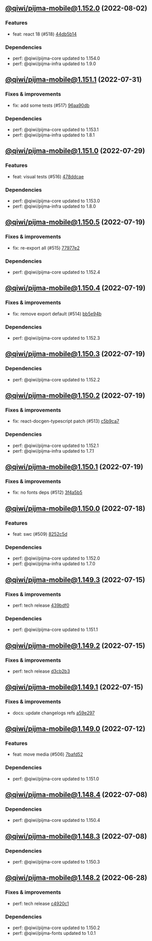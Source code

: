 ## [@qiwi/pijma-mobile@1.152.0](https://github.com/qiwi/pijma/compare/2022.7.31-qiwi.pijma-mobile.1.151.1-f0...2022.8.2-qiwi.pijma-mobile.1.152.0-f0) (2022-08-02)

### Features
* feat: react 18 (#518) [44db5b14](https://github.com/qiwi/pijma/commit/44db5b14e812b2a9548cc5cde4fbb5a6c2cf58db)

### Dependencies
* perf: @qiwi/pijma-core updated to 1.154.0
* perf: @qiwi/pijma-infra updated to 1.9.0

## [@qiwi/pijma-mobile@1.151.1](https://github.com/qiwi/pijma/compare/2022.7.29-qiwi.pijma-mobile.1.151.0-f0...2022.7.31-qiwi.pijma-mobile.1.151.1-f0) (2022-07-31)

### Fixes & improvements
* fix: add some tests (#517) [96aa90db](https://github.com/qiwi/pijma/commit/96aa90db7aca3c1014306273701fd158a326215b)

### Dependencies
* perf: @qiwi/pijma-core updated to 1.153.1
* perf: @qiwi/pijma-infra updated to 1.8.1

## [@qiwi/pijma-mobile@1.151.0](https://github.com/qiwi/pijma/compare/2022.7.19-qiwi.pijma-mobile.1.150.5-f0...2022.7.29-qiwi.pijma-mobile.1.151.0-f0) (2022-07-29)

### Features
* feat: visual tests (#516) [478ddcae](https://github.com/qiwi/pijma/commit/478ddcaefbb80f794900517878da6231bd1397de)

### Dependencies
* perf: @qiwi/pijma-core updated to 1.153.0
* perf: @qiwi/pijma-infra updated to 1.8.0

## [@qiwi/pijma-mobile@1.150.5](https://github.com/qiwi/pijma/compare/2022.7.19-qiwi.pijma-mobile.1.150.4-f0...2022.7.19-qiwi.pijma-mobile.1.150.5-f0) (2022-07-19)

### Fixes & improvements
* fix: re-export all (#515) [77977e2](https://github.com/qiwi/pijma/commit/77977e25852e30e276b80277dc462c20a127c7eb)

### Dependencies
* perf: @qiwi/pijma-core updated to 1.152.4

## [@qiwi/pijma-mobile@1.150.4](https://github.com/qiwi/pijma/compare/2022.7.19-qiwi.pijma-mobile.1.150.3-f0...2022.7.19-qiwi.pijma-mobile.1.150.4-f0) (2022-07-19)

### Fixes & improvements
* fix: remove export default (#514) [bb5e94b](https://github.com/qiwi/pijma/commit/bb5e94b36a1d366ecb6d8c31c4c24dfc626b927a)

### Dependencies
* perf: @qiwi/pijma-core updated to 1.152.3

## [@qiwi/pijma-mobile@1.150.3](https://github.com/qiwi/pijma/compare/2022.7.19-qiwi.pijma-mobile.1.150.2-f0...2022.7.19-qiwi.pijma-mobile.1.150.3-f0) (2022-07-19)

### Dependencies
* perf: @qiwi/pijma-core updated to 1.152.2

## [@qiwi/pijma-mobile@1.150.2](https://github.com/qiwi/pijma/compare/2022.7.19-qiwi.pijma-mobile.1.150.1-f0...2022.7.19-qiwi.pijma-mobile.1.150.2-f0) (2022-07-19)

### Fixes & improvements
* fix: react-docgen-typescript patch (#513) [c5b9ca7](https://github.com/qiwi/pijma/commit/c5b9ca76cd340771fbde25c61a3d7327c6c6e23a)

### Dependencies
* perf: @qiwi/pijma-core updated to 1.152.1
* perf: @qiwi/pijma-infra updated to 1.7.1

## [@qiwi/pijma-mobile@1.150.1](https://github.com/qiwi/pijma/compare/2022.7.18-qiwi.pijma-mobile.1.150.0-f0...2022.7.19-qiwi.pijma-mobile.1.150.1-f0) (2022-07-19)

### Fixes & improvements
* fix: no fonts deps (#512) [3f4a5b5](https://github.com/qiwi/pijma/commit/3f4a5b5566071a0d62426506ad65cd3ad2d80e3d)

## [@qiwi/pijma-mobile@1.150.0](https://github.com/qiwi/pijma/compare/2022.7.15-qiwi.pijma-mobile.1.149.3-f0...2022.7.18-qiwi.pijma-mobile.1.150.0-f0) (2022-07-18)

### Features
* feat: swc (#509) [8252c5d](https://github.com/qiwi/pijma/commit/8252c5db68d239815a3d2c608203c192605630c3)

### Dependencies
* perf: @qiwi/pijma-core updated to 1.152.0
* perf: @qiwi/pijma-infra updated to 1.7.0

## [@qiwi/pijma-mobile@1.149.3](https://github.com/qiwi/pijma/compare/2022.7.15-qiwi.pijma-mobile.1.149.2-f0...2022.7.15-qiwi.pijma-mobile.1.149.3-f0) (2022-07-15)

### Fixes & improvements
* perf: tech release [439bdf0](https://github.com/qiwi/pijma/commit/439bdf0510accd141fd9279a6592f6cad4516af0)

### Dependencies
* perf: @qiwi/pijma-core updated to 1.151.1

## [@qiwi/pijma-mobile@1.149.2](https://github.com/qiwi/pijma/compare/2022.7.15-qiwi.pijma-mobile.1.149.1-f0...2022.7.15-qiwi.pijma-mobile.1.149.2-f0) (2022-07-15)

### Fixes & improvements
* perf: tech release [d3cb2b3](https://github.com/qiwi/pijma/commit/d3cb2b393e1778071f739945f7dbe01f1e4ef598)

## [@qiwi/pijma-mobile@1.149.1](https://github.com/qiwi/pijma/compare/2022.7.12-qiwi.pijma-mobile.1.149.0-f0...2022.7.15-qiwi.pijma-mobile.1.149.1-f0) (2022-07-15)

### Fixes & improvements
* docs: update changelogs refs [a59e297](https://github.com/qiwi/pijma/commit/a59e2977bb7c88e4d246a833bb53d4936f8f3990)

## [@qiwi/pijma-mobile@1.149.0](https://github.com/qiwi/pijma/compare/2022.7.8-qiwi.pijma-mobile.1.148.4-f0...2022.7.12-qiwi.pijma-mobile.1.149.0-f0) (2022-07-12)

### Features
* feat: move media (#506) [7bafd52](https://github.com/qiwi/pijma/commit/7bafd525f04ad484ef0da223b5fb39f1c8a51006)

### Dependencies
* perf: @qiwi/pijma-core updated to 1.151.0

## [@qiwi/pijma-mobile@1.148.4](https://github.com/qiwi/pijma/compare/2022.7.8-qiwi.pijma-mobile.1.148.3-f0...2022.7.8-qiwi.pijma-mobile.1.148.4-f0) (2022-07-08)

### Dependencies
* perf: @qiwi/pijma-core updated to 1.150.4

## [@qiwi/pijma-mobile@1.148.3](https://github.com/qiwi/pijma/compare/2022.6.28-qiwi.pijma-mobile.1.148.2-f0...2022.7.8-qiwi.pijma-mobile.1.148.3-f0) (2022-07-08)

### Dependencies
* perf: @qiwi/pijma-core updated to 1.150.3

## [@qiwi/pijma-mobile@1.148.2](https://github.com/qiwi/pijma/compare/2022.6.26-qiwi.pijma-mobile.1.148.1-f0...2022.6.28-qiwi.pijma-mobile.1.148.2-f0) (2022-06-28)

### Fixes & improvements
* perf: tech release [c4920c1](https://github.com/qiwi/pijma/commit/c4920c14d059ee82e554dcffcd01f0227cc0587d)

### Dependencies
* perf: @qiwi/pijma-core updated to 1.150.2
* perf: @qiwi/pijma-fonts updated to 1.0.1
